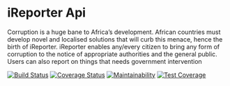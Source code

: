 # iReporter Api

Corruption is a huge bane to Africa’s development. African countries must develop novel and
localised solutions that will curb this menace, hence the birth of iReporter. iReporter enables
any/every citizen to bring any form of corruption to the notice of appropriate authorities and the general public. Users can also report on things that needs government intervention

[![Build Status](https://travis-ci.org/bekeplar/iReporterV1.svg?branch=develop)](https://travis-ci.org/bekeplar/iReporterV1)
[![Coverage Status](https://coveralls.io/repos/github/bekeplar/iReporterV1/badge.svg?branch=develop)](https://coveralls.io/github/bekeplar/iReporterV1?branch=develop)
[![Maintainability](https://api.codeclimate.com/v1/badges/5767084e8421e1056f25/maintainability)](https://codeclimate.com/github/bekeplar/iReporterV1/maintainability)
[![Test Coverage](https://api.codeclimate.com/v1/badges/5767084e8421e1056f25/test_coverage)](https://codeclimate.com/github/bekeplar/iReporterV1/test_coverage)